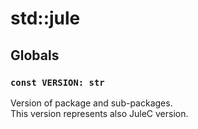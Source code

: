 # std::jule
## Globals
### `const VERSION: str`
Version of package and sub-packages.\
This version represents also JuleC version. 